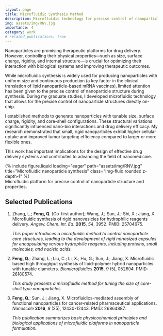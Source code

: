 ```yaml
---
layout: page
title: Microfluidic Synthesis Method
description: Microfluidic technology for precise control of nanoparticle structure and function in drug delivery
img: assets/img/RNV.jpg
importance: 4
category: work
# related_publications: true
---
```


Nanoparticles are promising therapeutic platforms for drug delivery. However, controlling their physical properties—such as size, surface charge, rigidity, and internal structure—is crucial for optimizing their interaction with biological systems and improving therapeutic outcomes.

While microfluidic synthesis is widely used for producing nanoparticles with uniform size and continuous production (a key factor in the clinical translation of lipid nanoparticle-based mRNA vaccines), limited attention has been given to the precise control of nanoparticle structure during synthesis. During my graduate studies, I developed microfluidic technology that allows for the precise control of nanoparticle structures directly on-chip.

I established methods to generate nanoparticles with tunable size, surface charge, rigidity, and core-shell configurations. These structural variations significantly influenced nano-bio interactions and drug delivery efficacy. My research demonstrated that small, rigid nanoparticles exhibit higher cellular uptake and improved tumor targeting efficiency compared to larger or more flexible ones.

This work has important implications for the design of effective drug delivery systems and contributes to advancing the field of nanomedicine.

<div class="row justify-content-center">
    <div class="col-sm-6 mt-3 mt-md-0">
        {% include figure.liquid loading="eager" path="assets/img/RNV.jpg" title="Microfluidic nanoparticle synthesis" class="img-fluid rounded z-depth-1" %}
    </div>
</div>
<div class="caption">
    Microfluidic platform for precise control of nanoparticle structure and properties.
</div>

## Selected Publications

1. Zhang, L.; **Feng, Q.** (Co-first author); Wang, J.; Sun, J.; Shi, X.; Jiang, X. Microfluidic synthesis of rigid nanovesicles for hydrophilic reagents delivery. _Angew. Chem. Int. Ed._ **2015**, _54_, 3952. PMID: 25704675.

   _This paper introduces a microfluidic method to control nanoparticle core structures, leading to the development of rigid nanosized capsules for encapsulating various hydrophilic reagents, including proteins, small molecules, and nucleic acids._

2. **Feng, Q.**; Zhang, L.; Liu, C.; Li, X.; Hu, G.; Sun, J.; Jiang, X. Microfluidic based high throughput synthesis of lipid-polymer hybrid nanoparticles with tunable diameters. _Biomicrofluidics_ **2015**, _9_ (5), 052604. PMID: 26180574.

   _This study presents a microfluidic method for tuning the size of core-shell type nanoparticles._

3. **Feng, Q.**; Sun, J.; Jiang, X. Microfluidics-mediated assembly of functional nanoparticles for cancer-related pharmaceutical applications. _Nanoscale_ **2016**, _8_ (25), 12430-12443. PMID: 26864887.

   _This publication summarizes basic physicochemical principles and biological applications of microfluidic platforms in nanoparticle formulation._
